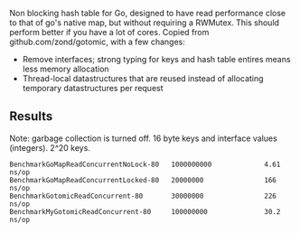 Non blocking hash table for Go, designed to have read performance
close to that of go's native map, but without requiring a RWMutex.
This should perform better if you have a lot of cores.  Copied from
github.com/zond/gotomic, with a few changes:

* Remove interfaces; strong typing for keys and hash table entires means less memory allocation
* Thread-local datastructures that are reused instead of allocating temporary datastructures per request

## Results

Note: garbage collection is turned off.  16 byte keys and interface values (integers). 2^20 keys.
```
BenchmarkGoMapReadConcurrentNoLock-80   1000000000             4.61 ns/op
BenchmarkGoMapReadConcurrentLocked-80   20000000               166 ns/op
BenchmarkGotomicReadConcurrent-80       30000000               226 ns/op
BenchmarkMyGotomicReadConcurrent-80     100000000              30.2 ns/op
```